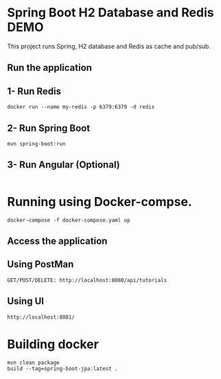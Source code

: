 # Spring Boot H2 Database and Redis DEMO

This project runs Spring, H2 database and Redis as cache and pub/sub.

## Run the application

## 1- Run Redis
```
docker run --name my-redis -p 6379:6379 -d redis
```
## 2- Run Spring Boot
```
mvn spring-boot:run
```
## 3- Run Angular (Optional)
```

```
# Running using Docker-compse.
```
docker-compose -f docker-compose.yaml up
```

## Access the application
## Using PostMan
    GET/POST/DELETE: http://localhost:8080/api/tutorials
## Using UI
    http://localhost:8081/
# Building docker
```
mvn clean package
build --tag=spring-boot-jpa:latest .
```

